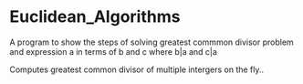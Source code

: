 # Euclidean_Algorithms
A program to show the steps of solving greatest commmon divisor problem and expression a in terms of b and c where b|a and c|a 

Computes greatest common divisor of multiple intergers on the fly..

